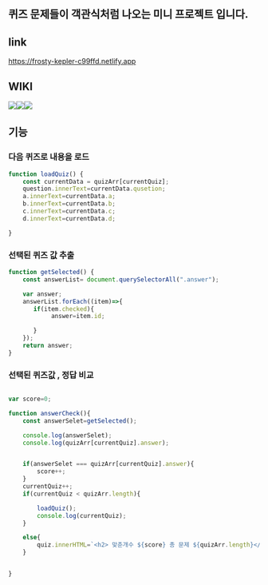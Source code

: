 ## 퀴즈 문제들이 객관식처럼 나오는 미니 프로젝트 입니다.

## link
https://frosty-kepler-c99ffd.netlify.app


## WIKI
<img src="https://img.shields.io/badge/html-E34F26?style=for-the-badge&logo=html5&logoColor=white"><img src="https://img.shields.io/badge/css-1572B6?style=for-the-badge&logo=css3&logoColor=white"><img src="https://img.shields.io/badge/javascript-F7DF1E?style=for-the-badge&logo=javascript&logoColor=black">




## 기능

### 다음 퀴즈로 내용을 로드
```javascript
function loadQuiz() {
    const currentData = quizArr[currentQuiz];
    question.innerText=currentData.qusetion;
    a.innerText=currentData.a;
    b.innerText=currentData.b;
    c.innerText=currentData.c;
    d.innerText=currentData.d;

}
```

### 선택된 퀴즈 값 추출
```javascript
function getSelected() {
    const answerList= document.querySelectorAll(".answer");

    var answer;
    answerList.forEach((item)=>{
       if(item.checked){
            answer=item.id;

       }
    });
    return answer;
}

```

### 선택된 퀴즈값 , 정답 비교
```javascript

var score=0;

function answerCheck(){
    const answerSelet=getSelected();

    console.log(answerSelet);
    console.log(quizArr[currentQuiz].answer);


    if(answerSelet === quizArr[currentQuiz].answer){
        score++;
    }
    currentQuiz++;
    if(currentQuiz < quizArr.length){

        loadQuiz();
        console.log(currentQuiz);
    }

    else{
        quiz.innerHTML=`<h2> 맞춘개수 ${score} 총 문제 ${quizArr.length}</h2>`;
    }


}
```

